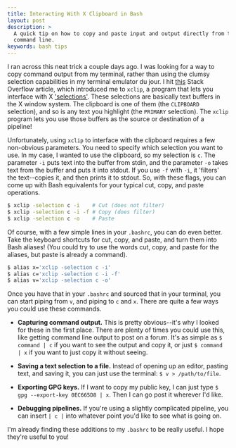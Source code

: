 ```yaml
---
title: Interacting With X Clipboard in Bash
layout: post
description: >
  A quick tip on how to copy and paste input and output directly from the
  command line.
keywords: bash tips
---
```


I ran across this neat trick a couple days ago.  I was looking for a way to copy
command output from my terminal, rather than using the clumsy selection
capabilities in my terminal emulator du jour.  I hit
[this](//stackoverflow.com/questions/749544/pipe-to-from-clipboard) Stack
Overflow article, which introduced me to `xclip`, a program that lets you
interface with X ['selections'](//en.wikipedia.org/wiki/X_Window_selection).
These selections are basically text buffers in the X window system.  The
clipboard is one of them (the `CLIPBOARD` selection), and so is any text you
highlight (the `PRIMARY` selection).  The `xclip` program lets you use those
buffers as the source or destination of a pipeline!

Unfortunately, using `xclip` to interface with the clipboard requires a few
non-obvious parameters.  You need to specify which selection you want to use.
In my case, I wanted to use the clipboard, so my selection is `c`.  The
parameter `-i` puts text into the buffer from stdin, and the parameter `-o`
takes text from the buffer and puts it into stdout.  If you use `-f` with `-i`,
it 'filters' the text--copies it, and then prints it to stdout.  So, with these
flags, you can come up with Bash equivalents for your typical cut, copy, and
paste operations.

```bash
$ xclip -selection c -i    # Cut (does not filter)
$ xclip -selection c -i -f # Copy (does filter)
$ xclip -selection c -o    # Paste
```

Of course, with a few simple lines in your `.bashrc`, you can do even better.
Take the keyboard shortcuts for cut, copy, and paste, and turn them into Bash
aliases!  (You could try to use the words cut, copy, and paste for the aliases,
but paste is already a command).

```bash
$ alias x='xclip -selection c -i'
$ alias c='xclip -selection c -i -f'
$ alias v='xclip -selection c -o'
```

Once you have that in your `.bashrc` and sourced that in your terminal, you can
start piping from `v`, and piping to `c` and `x`.  There are quite a few ways
you could use these commands.

- **Capturing command output.** This is pretty obvious--it's why I looked for
  these in the first place.  There are plenty of times you could use this, like
  getting command line output to post on a forum.  It's as simple as `$ command
  | c` if you want to see the output and copy it, or just `$ command | x` if you
  want to just copy it without seeing.

- **Saving a text selection to a file.** Instead of opening up an editor,
  pasting text, and saving it, you can just use the terminal: `$ v >
  /path/to/file`.

- **Exporting GPG keys.** If I want to copy my public key, I can just type `$
  gpg --export-key 0EC665D8 | x`.  Then I can go post it wherever I'd like.

- **Debugging pipelines.** If you're using a slightly complicated pipeline, you
  can insert `| c |` into whatever point you'd like to see what is going on.

I'm already finding these additions to my `.bashrc` to be really useful.  I hope
they're useful to you!
